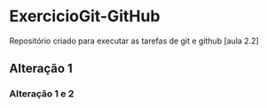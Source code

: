 # ExercicioGit-GitHub
Repositório criado para executar as tarefas de git e github [aula 2.2]

## Alteração 1
### Alteração 1 e 2

